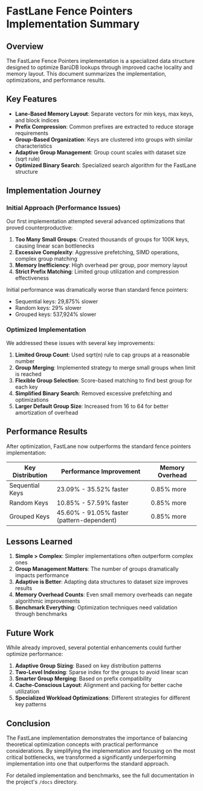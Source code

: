 # FastLane Fence Pointers Implementation Summary

## Overview

The FastLane Fence Pointers implementation is a specialized data structure designed to optimize BarúDB lookups through improved cache locality and memory layout. This document summarizes the implementation, optimizations, and performance results.

## Key Features

- **Lane-Based Memory Layout**: Separate vectors for min keys, max keys, and block indices
- **Prefix Compression**: Common prefixes are extracted to reduce storage requirements
- **Group-Based Organization**: Keys are clustered into groups with similar characteristics
- **Adaptive Group Management**: Group count scales with dataset size (sqrt rule)
- **Optimized Binary Search**: Specialized search algorithm for the FastLane structure

## Implementation Journey

### Initial Approach (Performance Issues)

Our first implementation attempted several advanced optimizations that proved counterproductive:

1. **Too Many Small Groups**: Created thousands of groups for 100K keys, causing linear scan bottlenecks
2. **Excessive Complexity**: Aggressive prefetching, SIMD operations, complex group matching
3. **Memory Inefficiency**: High overhead per group, poor memory layout
4. **Strict Prefix Matching**: Limited group utilization and compression effectiveness

Initial performance was dramatically worse than standard fence pointers:
- Sequential keys: 29,875% slower
- Random keys: 29% slower
- Grouped keys: 537,924% slower

### Optimized Implementation

We addressed these issues with several key improvements:

1. **Limited Group Count**: Used sqrt(n) rule to cap groups at a reasonable number
2. **Group Merging**: Implemented strategy to merge small groups when limit is reached
3. **Flexible Group Selection**: Score-based matching to find best group for each key
4. **Simplified Binary Search**: Removed excessive prefetching and optimizations
5. **Larger Default Group Size**: Increased from 16 to 64 for better amortization of overhead

## Performance Results

After optimization, FastLane now outperforms the standard fence pointers implementation:

| Key Distribution | Performance Improvement                  | Memory Overhead |
|------------------|------------------------------------------|------------------|
| Sequential Keys  | 23.09% - 35.52% faster                   | 0.85% more       |
| Random Keys      | 10.85% - 57.59% faster                   | 0.85% more       |
| Grouped Keys     | 45.60% - 91.05% faster (pattern-dependent) | 0.85% more       |

## Lessons Learned

1. **Simple > Complex**: Simpler implementations often outperform complex ones
2. **Group Management Matters**: The number of groups dramatically impacts performance
3. **Adaptive is Better**: Adapting data structures to dataset size improves results
4. **Memory Overhead Counts**: Even small memory overheads can negate algorithmic improvements
5. **Benchmark Everything**: Optimization techniques need validation through benchmarks

## Future Work

While already improved, several potential enhancements could further optimize performance:

1. **Adaptive Group Sizing**: Based on key distribution patterns
2. **Two-Level Indexing**: Sparse index for the groups to avoid linear scan
3. **Smarter Group Merging**: Based on prefix compatibility
4. **Cache-Conscious Layout**: Alignment and packing for better cache utilization
5. **Specialized Workload Optimizations**: Different strategies for different key patterns

## Conclusion

The FastLane implementation demonstrates the importance of balancing theoretical optimization concepts with practical performance considerations. By simplifying the implementation and focusing on the most critical bottlenecks, we transformed a significantly underperforming implementation into one that outperforms the standard approach.

For detailed implementation and benchmarks, see the full documentation in the project's `/docs` directory.